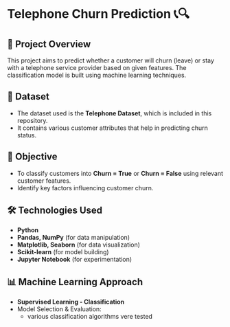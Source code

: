 # Telephone Churn Prediction 📞🔍

## 📌 Project Overview
This project aims to predict whether a customer will churn (leave) or stay with a telephone service provider based on given features. The classification model is built using machine learning techniques.

## 📂 Dataset
- The dataset used is the **Telephone Dataset**, which is included in this repository.
- It contains various customer attributes that help in predicting churn status.

## 🎯 Objective
- To classify customers into **Churn = True** or **Churn = False** using relevant customer features.
- Identify key factors influencing customer churn.

## 🛠️ Technologies Used
- **Python**
- **Pandas, NumPy** (for data manipulation)
- **Matplotlib, Seaborn** (for data visualization)
- **Scikit-learn** (for model building)
- **Jupyter Notebook** (for experimentation)

## 📊 Machine Learning Approach
- **Supervised Learning - Classification**
- Model Selection & Evaluation:
    - various classification algorithms vere tested
